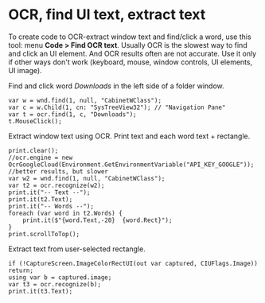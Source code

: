 # OCR, find UI text, extract text

To create code to OCR-extract window text and find/click a word, use this tool: menu **Code > Find OCR text**. Usually OCR is the slowest way to find and click an UI element. And OCR results often are not accurate. Use it only if other ways don't work (keyboard, mouse, window controls, UI elements, UI image).

Find and click word *Downloads* in the left side of a folder window.

```
var w = wnd.find(1, null, "CabinetWClass");
var c = w.Child(1, cn: "SysTreeView32"); // "Navigation Pane"
var t = ocr.find(1, c, "Downloads");
t.MouseClick();
```

Extract window text using OCR. Print text and each word text + rectangle.

```
print.clear();
//ocr.engine = new OcrGoogleCloud(Environment.GetEnvironmentVariable("API_KEY_GOOGLE")); //better results, but slower
var w2 = wnd.find(1, null, "CabinetWClass");
var t2 = ocr.recognize(w2);
print.it("-- Text --");
print.it(t2.Text);
print.it("-- Words --");
foreach (var word in t2.Words) {
	print.it($"{word.Text,-20}  {word.Rect}");
}
print.scrollToTop();
```

Extract text from user-selected rectangle.

```
if (!CaptureScreen.ImageColorRectUI(out var captured, CIUFlags.Image)) return;
using var b = captured.image;
var t3 = ocr.recognize(b);
print.it(t3.Text);
```